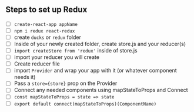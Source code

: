 ## Steps to set up Redux

- [ ] `create-react-app appName`
- [ ] `npm i redux react-redux`
- [ ] create `ducks` or `redux` folder
- [ ] Inside of your newly created folder, create store.js and your reducer(s)
- [ ] `import createStore from 'redux'` inside of store.js
- [ ] import your reducer you will create
- [ ] Create reducer file
- [ ] import `Provider` and wrap your app with it (or whatever component needs it)
- [ ] Pass a `store={store}` prop on the Provider
- [ ] Connect any needed components using mapStateToProps and Connect
- [ ] `const mapStateToProps = state => state`
- [ ] `export default connect(mapStateToProps)(ComponentName)`